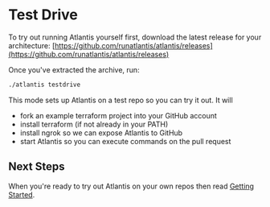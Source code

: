 # Test Drive
To try out running Atlantis yourself first, download the latest release for your architecture:
[https://github.com/runatlantis/atlantis/releases](https://github.com/runatlantis/atlantis/releases)

Once you've extracted the archive, run:
```bash
./atlantis testdrive
```

This mode sets up Atlantis on a test repo so you can try it out. It will
- fork an example terraform project into your GitHub account
- install terraform (if not already in your PATH)
- install ngrok so we can expose Atlantis to GitHub
- start Atlantis so you can execute commands on the pull request

## Next Steps

When you're ready to try out Atlantis on your own repos then read [Getting Started](getting-started.html).
